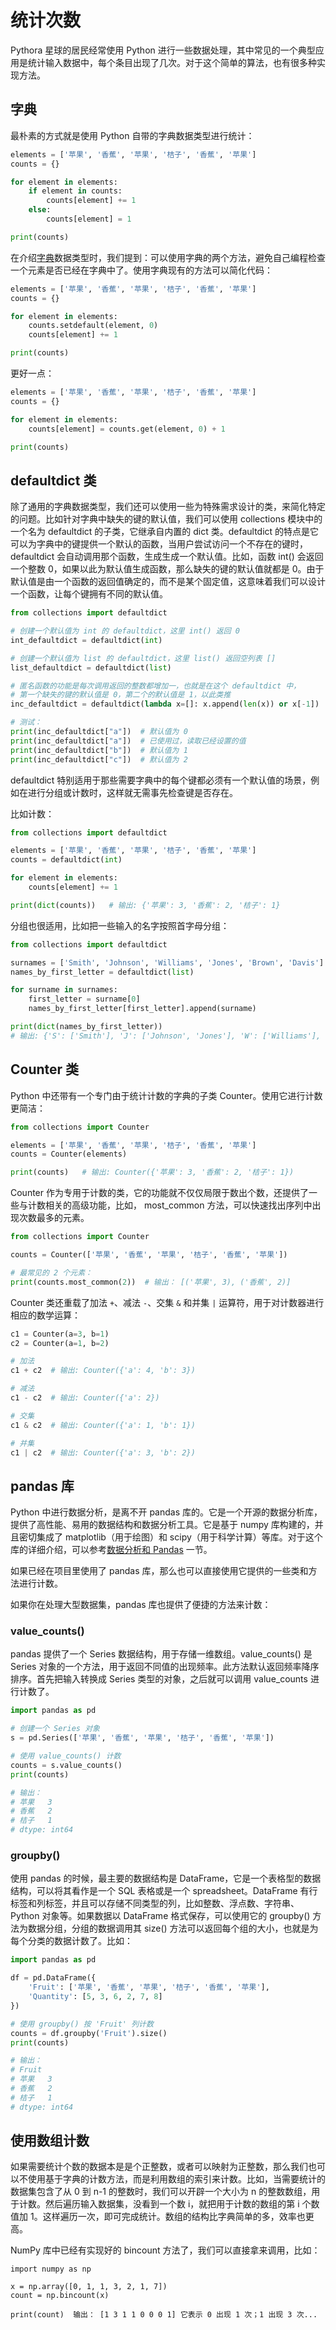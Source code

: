 # 统计次数

Pythora 星球的居民经常使用 Python 进行一些数据处理，其中常见的一个典型应用是统计输入数据中，每个条目出现了几次。对于这个简单的算法，也有很多种实现方法。

## 字典

最朴素的方式就是使用 Python 自带的字典数据类型进行统计：

```python
elements = ['苹果', '香蕉', '苹果', '桔子', '香蕉', '苹果']
counts = {}

for element in elements:
    if element in counts:
        counts[element] += 1
    else:
        counts[element] = 1

print(counts)
```

在介绍[字典](dict#添加或修改键值对)数据类型时，我们提到：可以使用字典的两个方法，避免自己编程检查一个元素是否已经在字典中了。使用字典现有的方法可以简化代码：

```python
elements = ['苹果', '香蕉', '苹果', '桔子', '香蕉', '苹果']
counts = {}

for element in elements:
    counts.setdefault(element, 0)
    counts[element] += 1

print(counts)
```

更好一点：

```python
elements = ['苹果', '香蕉', '苹果', '桔子', '香蕉', '苹果']
counts = {}

for element in elements:
    counts[element] = counts.get(element, 0) + 1

print(counts)
```

## defaultdict 类

除了通用的字典数据类型，我们还可以使用一些为特殊需求设计的类，来简化特定的问题。比如针对字典中缺失的键的默认值，我们可以使用 collections 模块中的一个名为 defaultdict 的子类，它继承自内置的 dict 类。defaultdict 的特点是它可以为字典中的键提供一个默认的函数，当用户尝试访问一个不存在的键时，defaultdict 会自动调用那个函数，生成生成一个默认值。比如，函数 int() 会返回一个整数 0，如果以此为默认值生成函数，那么缺失的键的默认值就都是 0。由于默认值是由一个函数的返回值确定的，而不是某个固定值，这意味着我们可以设计一个函数，让每个键拥有不同的默认值。

```python
from collections import defaultdict

# 创建一个默认值为 int 的 defaultdict，这里 int() 返回 0
int_defaultdict = defaultdict(int)

# 创建一个默认值为 list 的 defaultdict，这里 list() 返回空列表 []
list_defaultdict = defaultdict(list)

# 匿名函数的功能是每次调用返回的整数都增加一，也就是在这个 defaultdict 中，
# 第一个缺失的键的默认值是 0，第二个的默认值是 1，以此类推
inc_defaultdict = defaultdict(lambda x=[]: x.append(len(x)) or x[-1])

# 测试：
print(inc_defaultdict["a"])  # 默认值为 0
print(inc_defaultdict["a"])  # 已使用过，读取已经设置的值
print(inc_defaultdict["b"])  # 默认值为 1
print(inc_defaultdict["c"])  # 默认值为 2
```

defaultdict 特别适用于那些需要字典中的每个键都必须有一个默认值的场景，例如在进行分组或计数时，这样就无需事先检查键是否存在。

比如计数：

```python
from collections import defaultdict

elements = ['苹果', '香蕉', '苹果', '桔子', '香蕉', '苹果']
counts = defaultdict(int)

for element in elements:
    counts[element] += 1

print(dict(counts))   # 输出: {'苹果': 3, '香蕉': 2, '桔子': 1}
```

分组也很适用，比如把一些输入的名字按照首字母分组：

```python
from collections import defaultdict

surnames = ['Smith', 'Johnson', 'Williams', 'Jones', 'Brown', 'Davis']
names_by_first_letter = defaultdict(list)

for surname in surnames:
    first_letter = surname[0]
    names_by_first_letter[first_letter].append(surname)

print(dict(names_by_first_letter))
# 输出: {'S': ['Smith'], 'J': ['Johnson', 'Jones'], 'W': ['Williams'], 'B': ['Brown'], 'D': ['Davis']}
```

## Counter 类

Python 中还带有一个专门由于统计计数的字典的子类 Counter。使用它进行计数更简洁：

```python
from collections import Counter

elements = ['苹果', '香蕉', '苹果', '桔子', '香蕉', '苹果']
counts = Counter(elements)

print(counts)   # 输出: Counter({'苹果': 3, '香蕉': 2, '桔子': 1})
```

Counter 作为专用于计数的类，它的功能就不仅仅局限于数出个数，还提供了一些与计数相关的高级功能，比如， most_common 方法，可以快速找出序列中出现次数最多的元素。

```python
from collections import Counter

counts = Counter(['苹果', '香蕉', '苹果', '桔子', '香蕉', '苹果'])

# 最常见的 2 个元素：
print(counts.most_common(2))  # 输出： [('苹果', 3), ('香蕉', 2)]
```

Counter 类还重载了加法 `+`、减法 `-`、交集 `&` 和并集 `|` 运算符，用于对计数器进行相应的数学运算：

```python
c1 = Counter(a=3, b=1)
c2 = Counter(a=1, b=2)

# 加法
c1 + c2  # 输出: Counter({'a': 4, 'b': 3})

# 减法
c1 - c2  # 输出: Counter({'a': 2})

# 交集
c1 & c2  # 输出: Counter({'a': 1, 'b': 1})

# 并集
c1 | c2  # 输出: Counter({'a': 3, 'b': 2})
```


## pandas 库

Python 中进行数据分析，是离不开 pandas 库的。它是一个开源的数据分析库，提供了高性能、易用的数据结构和数据分析工具。它是基于 numpy 库构建的，并且密切集成了 matplotlib（用于绘图）和 scipy（用于科学计算）等库。对于这个库的详细介绍，可以参考[数据分析和 Pandas](pandas) 一节。

如果已经在项目里使用了 pandas 库，那么也可以直接使用它提供的一些类和方法进行计数。

如果你在处理大型数据集，pandas 库也提供了便捷的方法来计数：

### value_counts()

pandas 提供了一个 Series 数据结构，用于存储一维数组。value_counts() 是 Series 对象的一个方法，用于返回不同值的出现频率。此方法默认返回频率降序排序。首先把输入转换成 Series 类型的对象，之后就可以调用 value_counts 进行计数了。

```python
import pandas as pd

# 创建一个 Series 对象
s = pd.Series(['苹果', '香蕉', '苹果', '桔子', '香蕉', '苹果'])

# 使用 value_counts() 计数
counts = s.value_counts()
print(counts)

# 输出：
# 苹果   3
# 香蕉   2
# 桔子   1
# dtype: int64
```

### groupby()

使用 pandas 的时候，最主要的数据结构是 DataFrame，它是一个表格型的数据结构，可以将其看作是一个 SQL 表格或是一个 spreadsheet。DataFrame 有行标签和列标签，并且可以存储不同类型的列，比如整数、浮点数、字符串、Python 对象等。如果数据以 DataFrame 格式保存，可以使用它的 groupby() 方法为数据分组，分组的数据调用其 size() 方法可以返回每个组的大小，也就是为每个分类的数据计数了。比如：

```python
import pandas as pd

df = pd.DataFrame({
    'Fruit': ['苹果', '香蕉', '苹果', '桔子', '香蕉', '苹果'],
    'Quantity': [5, 3, 6, 2, 7, 8]
})

# 使用 groupby() 按 'Fruit' 列计数
counts = df.groupby('Fruit').size()
print(counts)

# 输出：
# Fruit
# 苹果   3
# 香蕉   2
# 桔子   1
# dtype: int64
```


## 使用数组计数

如果需要统计个数的数据本是是个正整数，或者可以映射为正整数，那么我们也可以不使用基于字典的计数方法，而是利用数组的索引来计数。比如，当需要统计的数据集包含了从 0 到 n-1 的整数时，我们可以开辟一个大小为 n 的整数数组，用于计数。然后遍历输入数据集，没看到一个数 i，就把用于计数的数组的第 i 个数值加 1。这样遍历一次，即可完成统计。数组的结构比字典简单的多，效率也更高。

NumPy 库中已经有实现好的 bincount 方法了，我们可以直接拿来调用，比如：

```
import numpy as np

x = np.array([0, 1, 1, 3, 2, 1, 7])
count = np.bincount(x)

print(count)  输出： [1 3 1 1 0 0 0 1] 它表示 0 出现 1 次；1 出现 3 次...
```
